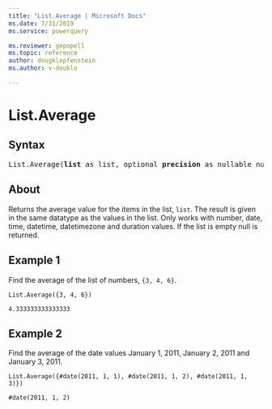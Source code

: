 ```yaml
---
title: "List.Average | Microsoft Docs"
ms.date: 7/31/2019
ms.service: powerquery

ms.reviewer: gepopell
ms.topic: reference
author: dougklopfenstein
ms.author: v-douklo

---
```

# List.Average

## Syntax

<pre>
List.Average(<b>list</b> as list, optional <b>precision</b> as nullable number) as any 
</pre>
  
## About  
Returns the average value for the items in the list, `list`. The result is given in the same datatype as the values in the list. Only works with number, date, time, datetime, datetimezone and duration values. If the list is empty null is returned.

## Example 1
Find the average of the list of numbers, `{3, 4, 6}`.

```powerquery-m
List.Average({3, 4, 6})
```

`4.333333333333333`

## Example 2
Find the average of the date values January 1, 2011, January 2, 2011 and January 3, 2011.

```powerquery-m
List.Average({#date(2011, 1, 1), #date(2011, 1, 2), #date(2011, 1, 3)})
```

`#date(2011, 1, 2)`
